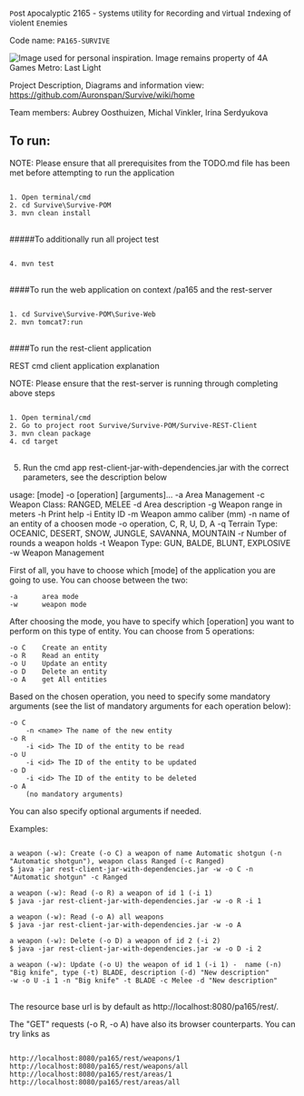 `P`ost `A`pocalyptic 2165 - `S`ystems `U`tility for `R`ecording and `V`irtual `I`ndexing of `V`iolent `E`nemies

Code name: `PA165-SURVIVE`

![Image used for personal inspiration. Image remains property of 4A Games Metro: Last Light](http://www.doublejump.co/wp-content/uploads/2013/04/metrolastlight-header03-600x300.jpg)


Project Description, Diagrams and information view: 
https://github.com/Auronspan/Survive/wiki/home

Team members: 
Aubrey Oosthuizen,
Michal Vinkler,
Irina Serdyukova


## To run:

NOTE: Please ensure that all prerequisites from the TODO.md file has been met before attempting to run the application
<pre>
<code>
1. Open terminal/cmd
2. cd Survive\Survive-POM
3. mvn clean install
</code>
</pre>

#####To additionally run all project test

<pre>
<code>
4. mvn test
</code>
</pre>


####To run the web application on context /pa165 and the rest-server 

<pre>
<code>
1. cd Survive\Survive-POM\Surive-Web
2. mvn tomcat7:run 
</code>
</pre>


####To run the rest-client application



REST cmd client application explanation

NOTE: Please ensure that the rest-server is running through completing above steps

<pre>
<code>
1. Open terminal/cmd
2. Go to project root Survive/Survive-POM/Survive-REST-Client
3. mvn clean package
4. cd target
</code>
</pre>

5. Run the cmd app rest-client-jar-with-dependencies.jar with the correct parameters, see the description below

usage: [mode] -o [operation] [arguments]...
 -a                  Area Management
 -c <Weapon Class>   Weapon Class: RANGED, MELEE
 -d <Description>    Area description
 -g <range>          Weapon range in meters
 -h                  Print help
 -i <id>             Entity ID
 -m <caliber>        Weapon ammo caliber (mm)
 -n <name>           name of an entity of a choosen mode
 -o <operation>      operation, C, R, U, D, A
 -q <Area Terrain>   Terrain Type: OCEANIC, DESERT, SNOW, JUNGLE, SAVANNA, MOUNTAIN
 -r <rounds>         Number of rounds a weapon holds
 -t <Weapon Type>    Weapon Type: GUN, BALDE, BLUNT, EXPLOSIVE
 -w                  Weapon Management


First of all, you have to choose which [mode] of the application you are going to use. You can choose between the two:

    -a 		area mode
    -w 		weapon mode
	
After choosing the mode, you have to specify which [operation] you want to perform on this type of entity. You can choose from 5 operations:

    -o C  	Create an entity
    -o R  	Read an entity
	-o U  	Update an entity
	-o D  	Delete an entity
	-o A  	get All entities
	
Based on the chosen operation, you need to specify some mandatory arguments (see the list of mandatory arguments for each operation below):

    -o C 
		-n <name> The name of the new entity
    -o R 
        -i <id> The ID of the entity to be read
    -o U 
        -i <id> The ID of the entity to be updated
    -o D
        -i <id> The ID of the entity to be deleted
    -o A 
		(no mandatory arguments)
		
You can also specify optional arguments if needed.

Examples:
<pre>
<code>
a weapon (-w): Create (-o C) a weapon of name Automatic shotgun (-n "Automatic shotgun"), weapon class Ranged (-c Ranged)
$ java -jar rest-client-jar-with-dependencies.jar -w -o C -n "Automatic shotgun" -c Ranged

a weapon (-w): Read (-o R) a weapon of id 1 (-i 1)
$ java -jar rest-client-jar-with-dependencies.jar -w -o R -i 1

a weapon (-w): Read (-o A) all weapons
$ java -jar rest-client-jar-with-dependencies.jar -w -o A

a weapon (-w): Delete (-o D) a weapon of id 2 (-i 2) 
$ java -jar rest-client-jar-with-dependencies.jar -w -o D -i 2

a weapon (-w): Update (-o U) the weapon of id 1 (-i 1) -  name (-n) "Big knife", type (-t) BLADE, description (-d) "New description"
-w -o U -i 1 -n "Big knife" -t BLADE -c Melee -d "New description"
</code>
</pre>

The resource base url is by default as http://localhost:8080/pa165/rest/.

The "GET" requests (-o R, -o A) have also its browser counterparts. You can try links as

<pre>
<code>
http://localhost:8080/pa165/rest/weapons/1 
http://localhost:8080/pa165/rest/weapons/all
http://localhost:8080/pa165/rest/areas/1 
http://localhost:8080/pa165/rest/areas/all
</code>
</pre>
